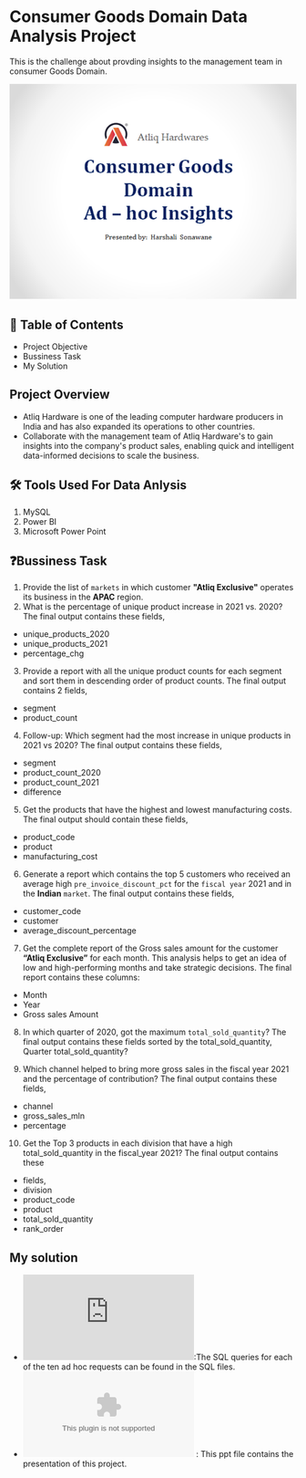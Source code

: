 
# Consumer Goods Domain Data Analysis Project
This is the challenge about provding insights to the management team in consumer Goods Domain.

![pic](https://github.com/HarshaliSonawane-128/Consumer-Goods-Domain-Data-Analysis-Project/blob/main/Consumer%20Goods%20Project.png)

## 📕 Table of Contents
- Project Objective 
- Bussiness Task
- My Solution  

## Project Overview
- Atliq Hardware is one of the leading computer hardware producers in India and has also expanded its operations to other countries.
- Collaborate with the management team of Atliq Hardware's to gain insights into the company's product sales, enabling quick and intelligent data-informed decisions to scale the business.


## 🛠️ Tools Used For Data Anlysis 

   1. MySQL
   2. Power BI 
   3. Microsoft Power Point 

## ❓Bussiness Task

1. Provide the list of `markets` in which customer **"Atliq Exclusive"** operates its business in the **APAC** region.
2. What is the percentage of unique product increase in 2021 vs. 2020? The final output contains these fields,
  - unique_products_2020
- unique_products_2021
- percentage_chg
3. Provide a report with all the unique product counts for each segment and sort them in descending order of product counts. The final output contains 2 fields,
- segment
- product_count
4. Follow-up: Which segment had the most increase in unique products in 2021 vs 2020? The final output contains these fields,
 - segment
 - product_count_2020
- product_count_2021
- difference
5. Get the products that have the highest and lowest manufacturing costs. The final output should contain these fields,
- product_code
- product
- manufacturing_cost
6. Generate a report which contains the top 5 customers who received an average high `pre_invoice_discount_pct` for the `fiscal year` 2021 and in the **Indian** `market`. The final output contains these fields,
- customer_code
- customer
- average_discount_percentage
7. Get the complete report of the Gross sales amount for the customer **“Atliq Exclusive”** for each month. This analysis helps to get an idea of low and
high-performing months and take strategic decisions.
The final report contains these columns:
- Month
- Year
- Gross sales Amount
8. In which quarter of 2020, got the maximum `total_sold_quantity`? The final
output contains these fields sorted by the total_sold_quantity, Quarter total_sold_quantity?

9. Which channel helped to bring more gross sales in the fiscal year 2021 and the percentage of contribution? The final output contains these fields,
- channel
- gross_sales_mln
- percentage
10. Get the Top 3 products in each division that have a high total_sold_quantity in the fiscal_year 2021? The final output contains these
- fields,
- division
- product_code
- product
- total_sold_quantity
- rank_order

## My solution 
- ![Data Anlysis](https://github.com/HarshaliSonawane-128/Consumer-Goods-Domain-Data-Analysis-Project/blob/main/Data%20Analysis.sql):The SQL queries for each of the ten ad hoc requests can be found in the SQL files.
- ![Data Visucalization](https://github.com/HarshaliSonawane-128/Consumer-Goods-Domain-Data-Analysis-Project/blob/main/Consumer%20Goods%20Domain%20Ad-hoc%20Insightss.pptx) : This ppt file contains the presentation of this project.
  
